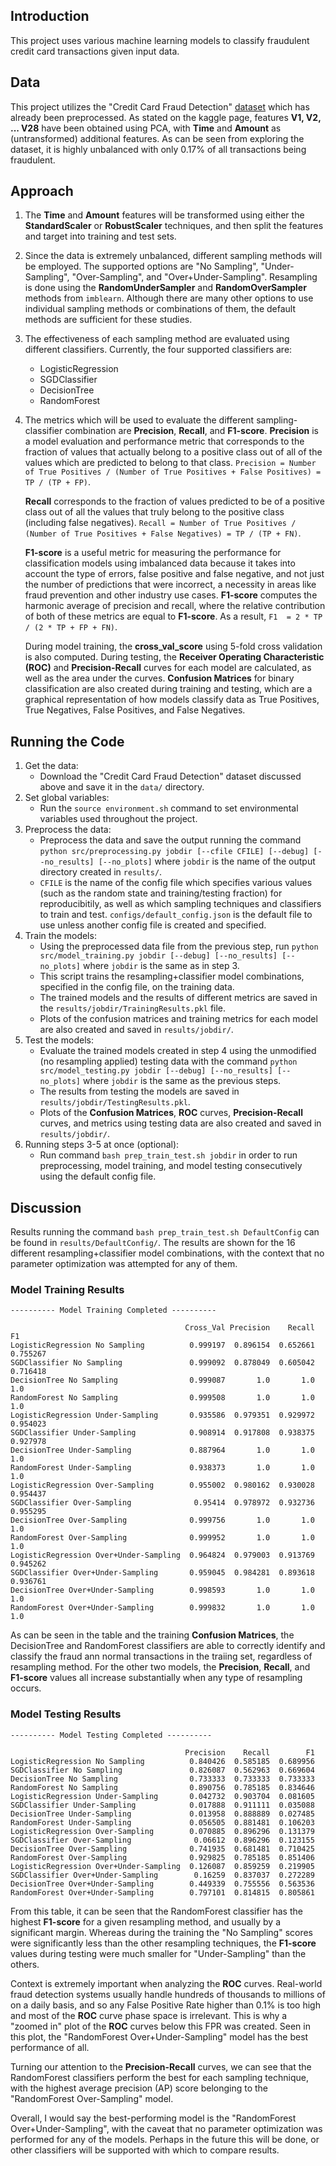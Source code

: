 ## Introduction
This project uses various machine learning models to classify fraudulent credit card transactions given input data.


## Data
This project utilizes the "Credit Card Fraud Detection" [dataset](https://www.kaggle.com/datasets/mlg-ulb/creditcardfraud) which has already been preprocessed. As stated on the kaggle page, features **V1, V2, ... V28** have been obtained using PCA, with **Time** and **Amount** as (untransformed) additional features. As can be seen from exploring the dataset, it is highly unbalanced with only 0.17% of all transactions being fraudulent.


## Approach
1. The **Time** and **Amount** features will be transformed using either the **StandardScaler** or **RobustScaler** techniques, and then split the features and target into training and test sets.
2. Since the data is extremely unbalanced, different sampling methods will be employed. The supported options are "No Sampling", "Under-Sampling", "Over-Sampling", and "Over+Under-Sampling". Resampling is done using the **RandomUnderSampler** and **RandomOverSampler** methods from `imblearn`. Although there are many other options to use individual sampling methods or combinations of them, the default methods are sufficient for these studies.
3. The effectiveness of each sampling method are evaluated using different classifiers. Currently, the four supported classifiers are:
    - LogisticRegression
    - SGDClassifier
    - DecisionTree
    - RandomForest
4. The metrics which will be used to evaluate the different sampling-classifier combination are **Precision**, **Recall**, and **F1-score**. **Precision** is a model evaluation and performance metric that corresponds to the fraction of values that actually belong to a positive class out of all of the values which are predicted to belong to that class.
    `Precision = Number of True Positives / (Number of True Positives + False Positives) = TP / (TP + FP)`.

    **Recall** corresponds to the fraction of values predicted to be of a positive class out of all the values that truly belong to the positive class (including false negatives). 
    `Recall = Number of True Positives / (Number of True Positives + False Negatives) = TP / (TP + FN)`.

     **F1-score** is a useful metric for measuring the performance for classification models using imbalanced data because it takes into account the type of errors, false positive and false negative, and not just the number of predictions that were incorrect, a necessity in areas like fraud prevention and other industry use cases. **F1-score** computes the harmonic average of precision and recall, where the relative contribution of both of these metrics are equal to **F1-score**.
As a result,
    `F1  = 2 * TP / (2 * TP + FP + FN)`.

    During model training, the **cross_val_score** using 5-fold cross validation is also computed. During testing, the **Receiver Operating Characteristic (ROC)** and **Precision-Recall** curves for each model are calculated, as well as the area under the curves.
    **Confusion Matrices** for binary classification are also created during training and testing, which are a graphical representation of how models classify data as True Positives, True Negatives, False Positives, and False Negatives.


## Running the Code
1. Get the data:
    - Download the "Credit Card Fraud Detection" dataset discussed above and save it in the `data/` directory.
2. Set global variables:
    - Run the `source environment.sh` command to set environmental variables used throughout the project.
3. Preprocess the data:
    - Preprocess the data and save the output running the command `python src/preprocessing.py jobdir [--cfile CFILE] [--debug] [--no_results] [--no_plots]` where `jobdir` is the name of the output directory created in `results/`.
    - `CFILE` is the name of the config file which specifies various values (such as the random state and training/testing fraction) for reproducibitily, as well as which sampling techniques and classifiers to train and test. `configs/default_config.json` is the default file to use unless another config file is created and specified.
4. Train the models:
    - Using the preprocessed data file from the previous step, run `python src/model_training.py jobdir [--debug] [--no_results] [--no_plots]` where `jobdir` is the same as in step 3.
    - This script trains the resampling+classifier model combinations, specified in the config file, on the training data.
    - The trained models and the results of different metrics are saved in the `results/jobdir/TrainingResults.pkl` file.
    - Plots of the confusion matrices and training metrics for each model are also created and saved in `results/jobdir/`.
5. Test the models:
    - Evaluate the trained models created in step 4 using the unmodified (no resampling applied) testing data with the command `python src/model_testing.py jobdir [--debug] [--no_results] [--no_plots]` where `jobdir` is the same as the previous steps.
    - The results from testing the models are saved in `results/jobdir/TestingResults.pkl`.
    - Plots of the **Confusion Matrices**, **ROC** curves, **Precision-Recall** curves, and metrics using testing data are also created and saved in `results/jobdir/`.
6. Running steps 3-5 at once (optional):
    - Run command `bash prep_train_test.sh jobdir` in order to run preprocessing, model training, and model testing consecutively using the default config file.

## Discussion
Results running the command `bash prep_train_test.sh DefaultConfig` can be found in `results/DefaultConfig/`. The results are shown for the 16 different resampling+classifier model combinations, with the context that no parameter optimization was attempted for any of them.

### Model Training Results
```
---------- Model Training Completed ----------

                                       Cross_Val Precision    Recall        F1
LogisticRegression No Sampling          0.999197  0.896154  0.652661  0.755267
SGDClassifier No Sampling               0.999092  0.878049  0.605042  0.716418
DecisionTree No Sampling                0.999087       1.0       1.0       1.0
RandomForest No Sampling                0.999508       1.0       1.0       1.0
LogisticRegression Under-Sampling       0.935586  0.979351  0.929972  0.954023
SGDClassifier Under-Sampling            0.908914  0.917808  0.938375  0.927978
DecisionTree Under-Sampling             0.887964       1.0       1.0       1.0
RandomForest Under-Sampling             0.938373       1.0       1.0       1.0
LogisticRegression Over-Sampling        0.955002  0.980162  0.930028  0.954437
SGDClassifier Over-Sampling              0.95414  0.978972  0.932736  0.955295
DecisionTree Over-Sampling              0.999756       1.0       1.0       1.0
RandomForest Over-Sampling              0.999952       1.0       1.0       1.0
LogisticRegression Over+Under-Sampling  0.964824  0.979003  0.913769  0.945262
SGDClassifier Over+Under-Sampling       0.959045  0.984281  0.893618  0.936761
DecisionTree Over+Under-Sampling        0.998593       1.0       1.0       1.0
RandomForest Over+Under-Sampling        0.999832       1.0       1.0       1.0
```

As can be seen in the table and the training **Confusion Matrices**, the DecisionTree and RandomForest classifiers are able to correctly identify and classify the fraud ann normal transactions in the traiing set, regardless of resampling method. For the other two models, the **Precision**, **Recall**, and **F1-score** values all increase substantially when any type of resampling occurs.

### Model Testing Results
```
---------- Model Testing Completed ----------

                                       Precision    Recall        F1
LogisticRegression No Sampling          0.840426  0.585185  0.689956
SGDClassifier No Sampling               0.826087  0.562963  0.669604
DecisionTree No Sampling                0.733333  0.733333  0.733333
RandomForest No Sampling                0.890756  0.785185  0.834646
LogisticRegression Under-Sampling       0.042732  0.903704  0.081605
SGDClassifier Under-Sampling            0.017888  0.911111  0.035088
DecisionTree Under-Sampling             0.013958  0.888889  0.027485
RandomForest Under-Sampling             0.056505  0.881481  0.106203
LogisticRegression Over-Sampling        0.070885  0.896296  0.131379
SGDClassifier Over-Sampling              0.06612  0.896296  0.123155
DecisionTree Over-Sampling              0.741935  0.681481  0.710425
RandomForest Over-Sampling              0.929825  0.785185  0.851406
LogisticRegression Over+Under-Sampling  0.126087  0.859259  0.219905
SGDClassifier Over+Under-Sampling        0.16259  0.837037  0.272289
DecisionTree Over+Under-Sampling        0.449339  0.755556  0.563536
RandomForest Over+Under-Sampling        0.797101  0.814815  0.805861
```

From this table, it can be seen that the RandomForest classifier has the highest **F1-score** for a given resampling method, and usually by a significant margin. Whereas during the training the "No Sampling" scores were significantly less than the other resampling techniques, the **F1-score** values during testing were much smaller for "Under-Sampling" than the others.

Context is extremely important when analyzing the **ROC** curves. Real-world fraud detection systems usually handle hundreds of thousands to millions of on a daily basis, and so any False Positive Rate higher than 0.1% is too high and most of the **ROC** curve phase space is irrelevant. This is why a "zoomed in" plot of the **ROC** curves below this FPR was created. Seen in this plot, the "RandomForest Over+Under-Sampling" model has the best performance of all. 

Turning our attention to the **Precision-Recall** curves, we can see that the RandomForest classifiers perform the best for each sampling technique, with the highest average precision (AP) score belonging to the "RandomForest Over-Sampling" model.

Overall, I would say the best-performing model is the "RandomForest Over+Under-Sampling", with the caveat that no parameter optimization was performed for any of the models. Perhaps in the future this will be done, or other classifiers will be supported with which to compare results.
